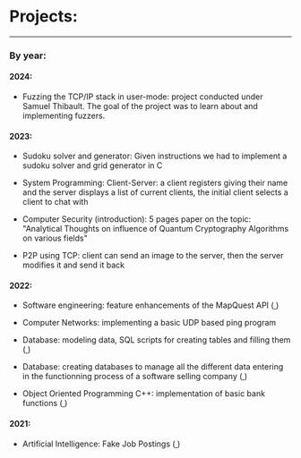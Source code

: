 # Projects:
* * * 

### By year:

#### 2024:

* Fuzzing the TCP/IP stack in user-mode: project conducted under Samuel Thibault. The goal of the project was to learn about and implementing fuzzers.

#### 2023:

* Sudoku solver and generator: Given instructions we had to implement a sudoku solver and grid generator in C

* System Programming: Client-Server: a client registers giving their name and the server displays a list of current clients, the initial client selects a client to chat with

* Computer Security (introduction): 5 pages paper on the topic: "Analytical Thoughts on influence of Quantum Cryptography Algorithms on various fields"

* P2P using TCP: client can send an image to the server, then the server modifies it and send it back

#### 2022:

* Software engineering: feature enhancements of the MapQuest API (<a href="https://github.com/jcmerle/MapQuest-REST-API" project here> </a>)

* Computer Networks: implementing a basic UDP based ping program

* Database: modeling data, SQL scripts for creating tables and filling them (<a href="https://github.com/maeliech/database/blob/main/MIDTERM_CHANPENG.ipynb" project here> </a>)

* Database: creating databases to manage all the different data entering in the functionning process of a software selling company (<a href="https://github.com/maeliech/DB_Group" project here> </a>)

* Object Oriented Programming C++: implementation of basic bank functions (<a href="https://github.com/maeliech/IGS2130_2022/tree/main/assignments" project here> </a>)

#### 2021: 

* Artificial Intelligence: Fake Job Postings (<a href="https://github.com/maeliech/Bachelor2020_2022/blob/main/ArtificialIntelligence/ANN_L2_AI.ipynb" project here> </a>)



